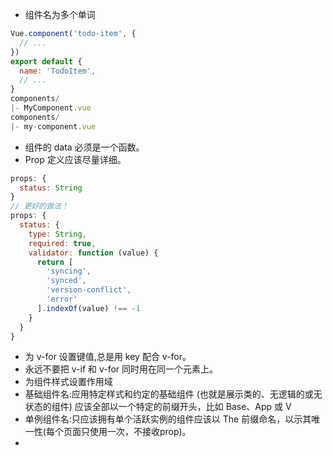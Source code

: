 + 组件名为多个单词
```javascript
Vue.component('todo-item', {
  // ...
})
export default {
  name: 'TodoItem',
  // ...
}
components/
|- MyComponent.vue
components/
|- my-component.vue
```
+ 组件的 data 必须是一个函数。
+ Prop 定义应该尽量详细。
```javascript
props: {
  status: String
}
// 更好的做法！
props: {
  status: {
    type: String,
    required: true,
    validator: function (value) {
      return [
        'syncing',
        'synced',
        'version-conflict',
        'error'
      ].indexOf(value) !== -1
    }
  }
}
```
+ 为 v-for 设置键值,总是用 key 配合 v-for。
+ 永远不要把 v-if 和 v-for 同时用在同一个元素上。
+ 为组件样式设置作用域
+ 基础组件名:应用特定样式和约定的基础组件 (也就是展示类的、无逻辑的或无状态的组件) 应该全部以一个特定的前缀开头，比如 Base、App 或 V
+ 单例组件名:只应该拥有单个活跃实例的组件应该以 The 前缀命名，以示其唯一性(每个页面只使用一次，不接收prop)。
+ 
